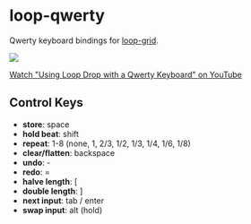 loop-qwerty
===

Qwerty keyboard bindings for [loop-grid](https://github.com/mmckegg/loop-grid).

![](http://loopjs.com/loop-drop-qwerty.png)

[Watch "Using Loop Drop with a Qwerty Keyboard" on YouTube](http://youtu.be/tOpbRsDwYH4)

## Control Keys

- **store**: space
- **hold beat**: shift
- **repeat**: 1-8 (none, 1, 2/3, 1/2, 1/3, 1/4, 1/6, 1/8)
- **clear/flatten**: backspace
- **undo**: -
- **redo**: =
- **halve length**: [
- **double length**: ]
- **next input**: tab / enter
- **swap input**: alt (hold)